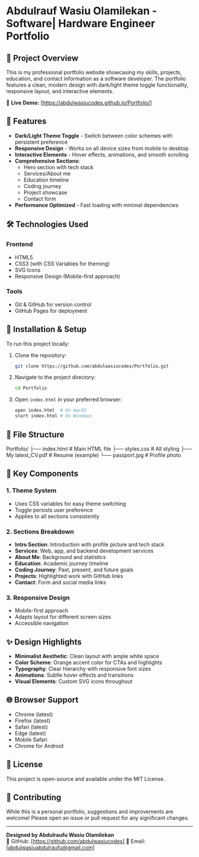 # Abdulrauf Wasiu Olamilekan - Software| Hardware Engineer Portfolio

## 📌 Project Overview

This is my professional portfolio website showcasing my skills, projects, education, and contact information as a software developer. The portfolio features a clean, modern design with dark/light theme toggle functionality, responsive layout, and interactive elements.

🔗 **Live Demo:** [https://abdulwasiucodes.github.io/Portfolio/]

## 🎨 Features

- **Dark/Light Theme Toggle** - Switch between color schemes with persistent preference
- **Responsive Design** - Works on all device sizes from mobile to desktop
- **Interactive Elements** - Hover effects, animations, and smooth scrolling
- **Comprehensive Sections**:
  - Hero section with tech stack
  - Services/About me
  - Education timeline
  - Coding journey
  - Project showcase
  - Contact form
- **Performance Optimized** - Fast loading with minimal dependencies

## 🛠️ Technologies Used

### Frontend
- HTML5
- CSS3 (with CSS Variables for theming)
- SVG Icons
- Responsive Design (Mobile-first approach)

### Tools
- Git & GitHub for version control
- GitHub Pages for deployment

## 🚀 Installation & Setup

To run this project locally:

1. Clone the repository:
   ```bash
   git clone https://github.com/abdulwasiucodes/Portfolio.git
   ```

2. Navigate to the project directory:
   ```bash
   cd Portfolio
   ```

3. Open `index.html` in your preferred browser:
   ```bash
   open index.html  # On macOS
   start index.html # On Windows
   ```

## 📂 File Structure

Portfolio/
├── index.html          # Main HTML file
├── styles.css          # All styling
├── My latest_CV.pdf       # Resume (example)
└── passport.jpg    # Profile photo


## 🎯 Key Components

### 1. Theme System
- Uses CSS variables for easy theme switching
- Toggle persists user preference
- Applies to all sections consistently

### 2. Sections Breakdown
- **Intro Section**: Introduction with profile picture and tech stack
- **Services**: Web, app, and backend development services
- **About Me**: Background and statistics
- **Education**: Academic journey timeline
- **Coding Journey**: Past, present, and future goals
- **Projects**: Highlighted work with GitHub links
- **Contact**: Form and social media links

### 3. Responsive Design
- Mobile-first approach
- Adapts layout for different screen sizes
- Accessible navigation

## ✨ Design Highlights

- **Minimalist Aesthetic**: Clean layout with ample white space
- **Color Scheme**: Orange accent color for CTAs and highlights
- **Typography**: Clear hierarchy with responsive font sizes
- **Animations**: Subtle hover effects and transitions
- **Visual Elements**: Custom SVG icons throughout


## 🌐 Browser Support

- Chrome (latest)
- Firefox (latest)
- Safari (latest)
- Edge (latest)
- Mobile Safari
- Chrome for Android

## 📜 License

This project is open-source and available under the MIT License.

## 🤝 Contributing

While this is a personal portfolio, suggestions and improvements are welcome! Please open an issue or pull request for any significant changes.

---

**Designed by Abdulraufu Wasiu Olamilekan**  
🔗 GitHub: [https://github.com/abdulwasiucodes]
📧 Email: [abdulwasiuabdulraufu@gmail.com]
